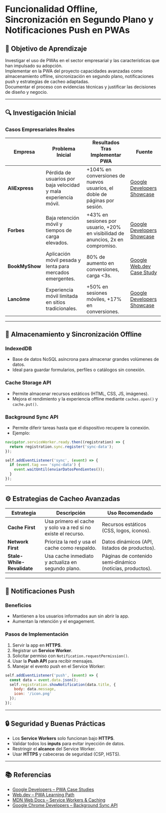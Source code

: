 
# Funcionalidad Offline, Sincronización en Segundo Plano y Notificaciones Push en PWAs

## 📘 Objetivo de Aprendizaje
Investigar el uso de PWAs en el sector empresarial y las características que han impulsado su adopción.  
Implementar en la PWA del proyecto capacidades avanzadas como almacenamiento offline, sincronización en segundo plano, notificaciones push y estrategias de cacheo adaptadas.  
Documentar el proceso con evidencias técnicas y justificar las decisiones de diseño y negocio.

---

## 🔍 Investigación Inicial

### Casos Empresariales Reales

| Empresa | Problema Inicial | Resultados Tras Implementar PWA | Fuente |
|----------|------------------|----------------------------------|--------|
| **AliExpress** | Pérdida de usuarios por baja velocidad y mala experiencia móvil. | +104% en conversiones de nuevos usuarios, el doble de páginas por sesión. | [Google Developers Showcase](https://developers.google.com/web/showcase/2017/aliexpress) |
| **Forbes** | Baja retención móvil y tiempos de carga elevados. | +43% en sesiones por usuario, +20% en visibilidad de anuncios, 2x en compromiso. | [Google Developers Showcase](https://developers.google.com/web/showcase/2017/forbes) |
| **BookMyShow** | Aplicación móvil pesada y lenta para mercados emergentes. | 80% de aumento en conversiones, carga <3s. | [Google Web.dev Case Study](https://web.dev/showcase/bookmyshow/) |
| **Lancôme** | Experiencia móvil limitada en sitios tradicionales. | +50% en sesiones móviles, +17% en conversiones. | [Google Developers Showcase](https://developers.google.com/web/showcase/2017/lancome) |

---

## 💾 Almacenamiento y Sincronización Offline

### **IndexedDB**
- Base de datos NoSQL asíncrona para almacenar grandes volúmenes de datos.  
- Ideal para guardar formularios, perfiles o catálogos sin conexión.

### **Cache Storage API**
- Permite almacenar recursos estáticos (HTML, CSS, JS, imágenes).  
- Mejora el rendimiento y la experiencia offline mediante `caches.open()` y `cache.put()`.

### **Background Sync API**
- Permite diferir tareas hasta que el dispositivo recupere la conexión.  
- Ejemplo:
```js
navigator.serviceWorker.ready.then((registration) => {
  return registration.sync.register('sync-data');
});

self.addEventListener('sync', (event) => {
  if (event.tag === 'sync-data') {
    event.waitUntil(enviarDatosPendientes());
  }
});
```

---

## ⚙️ Estrategias de Cacheo Avanzadas

| Estrategia | Descripción | Uso Recomendado |
|-------------|--------------|----------------|
| **Cache First** | Usa primero el cache y solo va a red si no existe el recurso. | Recursos estáticos (CSS, logos, íconos). |
| **Network First** | Prioriza la red y usa el cache como respaldo. | Datos dinámicos (API, listados de productos). |
| **Stale-While-Revalidate** | Usa cache inmediato y actualiza en segundo plano. | Páginas de contenido semi‑dinámico (noticias, productos). |

---

## 🔔 Notificaciones Push

### Beneficios
- Mantienen a los usuarios informados aun sin abrir la app.
- Aumentan la retención y el engagement.

### Pasos de Implementación
1. Servir la app en **HTTPS**.
2. Registrar un **Service Worker**.
3. Solicitar permiso con `Notification.requestPermission()`.
4. Usar la **Push API** para recibir mensajes.
5. Manejar el evento push en el Service Worker:

```js
self.addEventListener('push', (event) => {
  const data = event.data.json();
  self.registration.showNotification(data.title, {
    body: data.message,
    icon: '/icon.png'
  });
});
```

---

## 🔒 Seguridad y Buenas Prácticas

- Los **Service Workers** solo funcionan bajo **HTTPS**.  
- Validar todos los **inputs** para evitar inyección de datos.  
- Restringir el **alcance** del Service Worker.  
- Usar **HTTPS** y cabeceras de seguridad (CSP, HSTS).

---

## 📚 Referencias
- [Google Developers – PWA Case Studies](https://developers.google.com/web/showcase)
- [Web.dev – PWA Learning Path](https://web.dev/learn/pwa/)
- [MDN Web Docs – Service Workers & Caching](https://developer.mozilla.org/en-US/docs/Web/API/Service_Worker_API)
- [Google Chrome Developers – Background Sync API](https://developer.chrome.com/docs/workbox/modules/workbox-background-sync/)